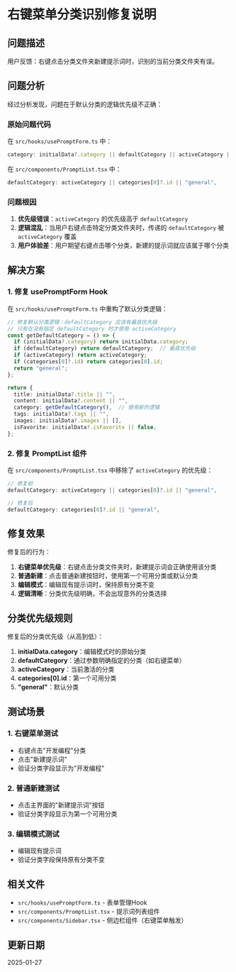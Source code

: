 # 右键菜单分类识别修复说明

## 问题描述

用户反馈：右键点击分类文件夹新建提示词时，识别的当前分类文件夹有误。

## 问题分析

经过分析发现，问题在于默认分类的逻辑优先级不正确：

### 原始问题代码

在 `src/hooks/usePromptForm.ts` 中：

```typescript
category: initialData?.category || defaultCategory || activeCategory || categories[0]?.id || "general",
```

在 `src/components/PromptList.tsx` 中：

```typescript
defaultCategory: activeCategory || categories[0]?.id || "general",
```

### 问题根因

1. **优先级错误**：`activeCategory` 的优先级高于 `defaultCategory`
2. **逻辑混乱**：当用户右键点击特定分类文件夹时，传递的 `defaultCategory` 被 `activeCategory` 覆盖
3. **用户体验差**：用户期望右键点击哪个分类，新建的提示词就应该属于哪个分类

## 解决方案

### 1. 修复 usePromptForm Hook

在 `src/hooks/usePromptForm.ts` 中重构了默认分类逻辑：

```typescript
// 修复默认分类逻辑：defaultCategory 应该有最高优先级
// 只有在没有指定 defaultCategory 时才使用 activeCategory
const getDefaultCategory = () => {
  if (initialData?.category) return initialData.category;
  if (defaultCategory) return defaultCategory;  // 最高优先级
  if (activeCategory) return activeCategory;
  if (categories[0]?.id) return categories[0].id;
  return "general";
};

return {
  title: initialData?.title || "",
  content: initialData?.content || "",
  category: getDefaultCategory(),  // 使用新的逻辑
  tags: initialData?.tags || "",
  images: initialData?.images || [],
  isFavorite: initialData?.isFavorite || false,
};
```

### 2. 修复 PromptList 组件

在 `src/components/PromptList.tsx` 中移除了 `activeCategory` 的优先级：

```typescript
// 修复前
defaultCategory: activeCategory || categories[0]?.id || "general",

// 修复后
defaultCategory: categories[0]?.id || "general",
```

## 修复效果

修复后的行为：

1. **右键菜单优先级**：右键点击分类文件夹时，新建提示词会正确使用该分类
2. **普通新建**：点击普通新建按钮时，使用第一个可用分类或默认分类
3. **编辑模式**：编辑现有提示词时，保持原有分类不变
4. **逻辑清晰**：分类优先级明确，不会出现意外的分类选择

## 分类优先级规则

修复后的分类优先级（从高到低）：

1. **initialData.category**：编辑模式时的原始分类
2. **defaultCategory**：通过参数明确指定的分类（如右键菜单）
3. **activeCategory**：当前激活的分类
4. **categories[0].id**：第一个可用分类
5. **"general"**：默认分类

## 测试场景

### 1. 右键菜单测试
- 右键点击"开发编程"分类
- 点击"新建提示词"
- 验证分类字段显示为"开发编程"

### 2. 普通新建测试
- 点击主界面的"新建提示词"按钮
- 验证分类字段显示为第一个可用分类

### 3. 编辑模式测试
- 编辑现有提示词
- 验证分类字段保持原有分类不变

## 相关文件

- `src/hooks/usePromptForm.ts` - 表单管理Hook
- `src/components/PromptList.tsx` - 提示词列表组件
- `src/components/Sidebar.tsx` - 侧边栏组件（右键菜单触发）

## 更新日期

2025-01-27


